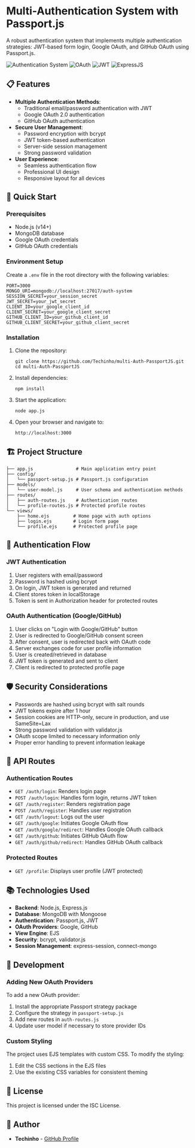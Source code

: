 # Multi-Authentication System with Passport.js

A robust authentication system that implements multiple authentication strategies: JWT-based form login, Google OAuth, and GitHub OAuth using Passport.js.

![Authentication System](https://img.shields.io/badge/Authentication-Passport.js-green)
![OAuth](https://img.shields.io/badge/OAuth-Google%20%7C%20GitHub-blue)
![JWT](https://img.shields.io/badge/JWT-Authentication-yellow)
![ExpressJS](https://img.shields.io/badge/Framework-Express.js-lightgrey)

## 📋 Features

- **Multiple Authentication Methods**:
  - Traditional email/password authentication with JWT
  - Google OAuth 2.0 authentication
  - GitHub OAuth authentication
- **Secure User Management**:
  - Password encryption with bcrypt
  - JWT token-based authentication
  - Server-side session management
  - Strong password validation
- **User Experience**:
  - Seamless authentication flow
  - Professional UI design
  - Responsive layout for all devices

## 🚀 Quick Start

### Prerequisites

- Node.js (v14+)
- MongoDB database
- Google OAuth credentials
- GitHub OAuth credentials

### Environment Setup

Create a `.env` file in the root directory with the following variables:

```
PORT=3000
MONGO_URI=mongodb://localhost:27017/auth-system
SESSION_SECRET=your_session_secret
JWT_SECRET=your_jwt_secret
CLIENT_ID=your_google_client_id
CLIENT_SECRET=your_google_client_secret
GITHUB_CLIENT_ID=your_github_client_id
GITHUB_CLIENT_SECRET=your_github_client_secret
```

### Installation

1. Clone the repository:

   ```
   git clone https://github.com/Techinho/multi-Auth-PassportJS.git
   cd multi-Auth-PassportJS
   ```

2. Install dependencies:

   ```
   npm install
   ```

3. Start the application:

   ```
   node app.js
   ```

4. Open your browser and navigate to:
   ```
   http://localhost:3000
   ```

## 🏗️ Project Structure

```
├── app.js                # Main application entry point
├── config/
│   └── passport-setup.js # Passport.js configuration
├── models/
│   └── user-model.js     # User schema and authentication methods
├── routes/
│   ├── auth-routes.js    # Authentication routes
│   └── profile-routes.js # Protected profile routes
└── views/
    ├── home.ejs         # Home page with auth options
    ├── login.ejs        # Login form page
    └── profile.ejs      # Protected profile page
```

## 🔐 Authentication Flow

### JWT Authentication

1. User registers with email/password
2. Password is hashed using bcrypt
3. On login, JWT token is generated and returned
4. Client stores token in localStorage
5. Token is sent in Authorization header for protected routes

### OAuth Authentication (Google/GitHub)

1. User clicks on "Login with Google/GitHub" button
2. User is redirected to Google/GitHub consent screen
3. After consent, user is redirected back with OAuth code
4. Server exchanges code for user profile information
5. User is created/retrieved in database
6. JWT token is generated and sent to client
7. Client is redirected to protected profile page

## 🛡️ Security Considerations

- Passwords are hashed using bcrypt with salt rounds
- JWT tokens expire after 1 hour
- Session cookies are HTTP-only, secure in production, and use SameSite=Lax
- Strong password validation with validator.js
- OAuth scope limited to necessary information only
- Proper error handling to prevent information leakage

## 🧰 API Routes

### Authentication Routes

- `GET /auth/login`: Renders login page
- `POST /auth/login`: Handles form login, returns JWT token
- `GET /auth/register`: Renders registration page
- `POST /auth/register`: Handles user registration
- `GET /auth/logout`: Logs out the user
- `GET /auth/google`: Initiates Google OAuth flow
- `GET /auth/google/redirect`: Handles Google OAuth callback
- `GET /auth/github`: Initiates GitHub OAuth flow
- `GET /auth/github/redirect`: Handles GitHub OAuth callback

### Protected Routes

- `GET /profile`: Displays user profile (JWT protected)

## 📚 Technologies Used

- **Backend**: Node.js, Express.js
- **Database**: MongoDB with Mongoose
- **Authentication**: Passport.js, JWT
- **OAuth Providers**: Google, GitHub
- **View Engine**: EJS
- **Security**: bcrypt, validator.js
- **Session Management**: express-session, connect-mongo

## 🔧 Development

### Adding New OAuth Providers

To add a new OAuth provider:

1. Install the appropriate Passport strategy package
2. Configure the strategy in `passport-setup.js`
3. Add new routes in `auth-routes.js`
4. Update user model if necessary to store provider IDs

### Custom Styling

The project uses EJS templates with custom CSS. To modify the styling:

1. Edit the CSS sections in the EJS files
2. Use the existing CSS variables for consistent theming

## 📄 License

This project is licensed under the ISC License.

## 👤 Author

- **Techinho** - [GitHub Profile](https://github.com/Techinho)

